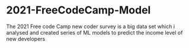 # 2021-FreeCodeCamp-Model
The 2021 Free code Camp new coder survey is a big data set which i analysed and created series of ML models to predict the income level of new developers
